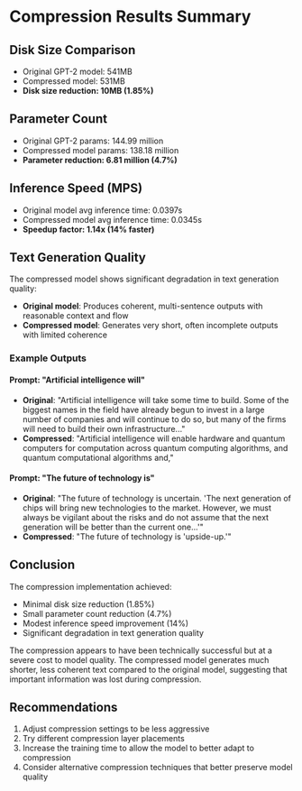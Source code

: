 # Compression Results Summary

## Disk Size Comparison
- Original GPT-2 model: 541MB
- Compressed model: 531MB
- **Disk size reduction: 10MB (1.85%)**

## Parameter Count
- Original GPT-2 params: 144.99 million
- Compressed model params: 138.18 million
- **Parameter reduction: 6.81 million (4.7%)**

## Inference Speed (MPS)
- Original model avg inference time: 0.0397s
- Compressed model avg inference time: 0.0345s
- **Speedup factor: 1.14x (14% faster)**

## Text Generation Quality
The compressed model shows significant degradation in text generation quality:
- **Original model**: Produces coherent, multi-sentence outputs with reasonable context and flow
- **Compressed model**: Generates very short, often incomplete outputs with limited coherence

### Example Outputs

#### Prompt: "Artificial intelligence will"
- **Original**: "Artificial intelligence will take some time to build. Some of the biggest names in the field have already begun to invest in a large number of companies and will continue to do so, but many of the firms will need to build their own infrastructure..."
- **Compressed**: "Artificial intelligence will enable hardware and quantum computers for computation across quantum computing algorithms, and quantum computational algorithms and,"

#### Prompt: "The future of technology is"
- **Original**: "The future of technology is uncertain. 'The next generation of chips will bring new technologies to the market. However, we must always be vigilant about the risks and do not assume that the next generation will be better than the current one...'"
- **Compressed**: "The future of technology is 'upside-up.'"

## Conclusion
The compression implementation achieved:
- Minimal disk size reduction (1.85%)
- Small parameter count reduction (4.7%)
- Modest inference speed improvement (14%)
- Significant degradation in text generation quality

The compression appears to have been technically successful but at a severe cost to model quality. The compressed model generates much shorter, less coherent text compared to the original model, suggesting that important information was lost during compression.

## Recommendations
1. Adjust compression settings to be less aggressive
2. Try different compression layer placements
3. Increase the training time to allow the model to better adapt to compression
4. Consider alternative compression techniques that better preserve model quality 